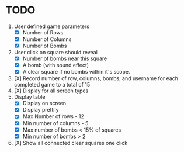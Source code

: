 # TODO
1. User defined game parameters
    - [X] Number of Rows
    - [X] Number of Columns
    - [X] Number of Bombs
2. User click on square should reveal
    - [X] Number of bombs near this square
    - [X] A bomb (with sound effect)
    - [X] A clear square if no bombs within it's scope.
3. [X] Record number of row, columns, bombs, and username for each completed game to a total of 15
4. [X] Display for all screen types
5. Display table
    - [X] Display on screen
    - [X] Display prettily
    - [X] Max Number of rows - 12
    - [X] Min number of columns - 5
    - [X] Max number of bombs < 15% of squares
    - [X] Min number of bombs > 2
6. [X] Show all connected clear squares one click
